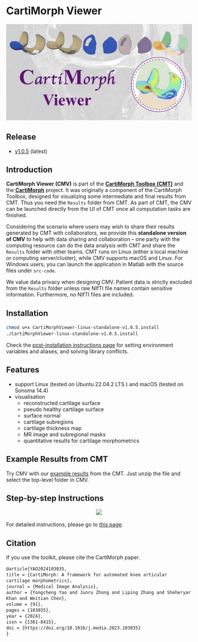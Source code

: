 # CartiMorph Viewer

<div style="text-align:center"> <img src="README.assets/aboutCMV.png"  style="zoom:100%;" /> </div>

## Release

- [v1.0.5](https://github.com/YongchengYAO/CartiMorph-Viewer/releases/tag/v1.0.5) (latest)

## Introduction

**CartiMorph Viewer (CMV)** is part of the [**CartiMorph Toolbox (CMT)**](https://github.com/YongchengYAO/CartiMorph-Toolbox) and the [**CartiMorph**](https://github.com/YongchengYAO/CartiMorph) project. It was originally a component of the CartiMorph Toolbox, designed for visualizing some intermediate and final results from CMT. Thus you need the `Results` folder from CMT. As part of CMT, the CMV can be launched directly from the UI of CMT once all computation tasks are finished. 

Considering the scenario where users may wish to share their results generated by CMT with collaborators, we provide this **standalone version of CMV** to help with data sharing and collaboration – one party with the computing resource can do the data analysis with CMT and share the `Results` folder with other teams. CMT runs on Linux (either a local machine or computing server/cluster), while CMV supports macOS and Linux. For Windows users, you can launch the application in Matlab with the source files under `src-code`.

We value data privacy when designing CMV. Patient data is strictly excluded from the `Results` folder unless raw NIfTI file names contain sensitive information. Furthermore, no NIfTI files are included.

## Installation

```bash
chmod u+x CartiMorphViewer-linux-standalone-v1.0.5.install
./CartiMorphViewer-linux-standalone-v1.0.5.install
```

Check the [post-installation instructions page](https://github.com/YongchengYAO/CartiMorph-Viewer/blob/main/Documents/post_installation_linux.md) for setting environment variables and aliases, and solving library conflicts.

## Features

- support Linux (tested on Ubuntu 22.04.2 LTS ) and macOS (tested on Sonoma 14.4)
- visualisation
  - reconstructed cartilage surface
  - pseudo healthy cartilage surface
  - surface normal
  - cartilage subregions
  - cartilage thickness map
  - MR image and subregional masks 
  - quantitative results for cartilage morphometrics

## Example Results from CMT

Try CMV with our [example results](https://github.com/YongchengYAO/CartiMorph-Viewer/tree/main/Examples-CMV) from the CMT. Just unzip the file and select the top-level folder in CMV.

## Step-by-step Instructions

<div style="text-align:center"> <img src="README.assets/fig_report_sample.png"  style="zoom:100%;" /> </div>

For detailed instructions, please go to [this page](https://github.com/YongchengYAO/CartiMorph-Viewer/blob/main/Documents/instructions.md).

## Citation

If you use the toolkit, please cite the CartiMorph paper.

```
@article{YAO2024103035,
title = {CartiMorph: A framework for automated knee articular cartilage morphometrics},
journal = {Medical Image Analysis},
author = {Yongcheng Yao and Junru Zhong and Liping Zhang and Sheheryar Khan and Weitian Chen},
volume = {91},
pages = {103035},
year = {2024},
issn = {1361-8415},
doi = {https://doi.org/10.1016/j.media.2023.103035}
}
```





